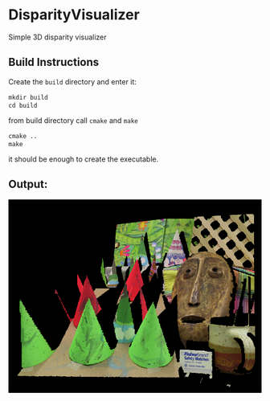 # DisparityVisualizer
Simple 3D disparity visualizer

## Build Instructions

Create the `build` directory and enter it:

```
mkdir build
cd build
```

from build directory call `cmake` and `make`

```
cmake ..
make
```

it should be enough to create the executable.

## Output:

![GLUT Window](https://raw.githubusercontent.com/lpuglia/DisparityVisualizer/master/cones/sample.png)